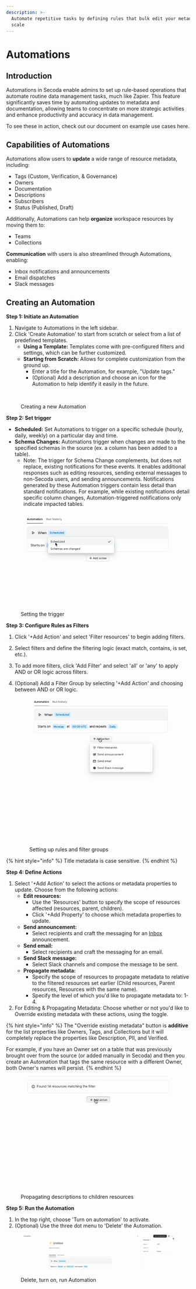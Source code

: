 ```yaml
---
description: >-
  Automate repetitive tasks by defining rules that bulk edit your metadata at
  scale
---
```


# Automations

## Introduction

Automations in Secoda enable admins to set up rule-based operations that automate routine data management tasks, much like Zapier. This feature significantly saves time by automating updates to metadata and documentation, allowing teams to concentrate on more strategic activities and enhance productivity and accuracy in data management.

To see these in action, check out our document on example use cases here.

## Capabilities of Automations

Automations allow users to **update** a wide range of resource metadata, including:

* Tags (Custom, Verification, & Governance)
* Owners
* Documentation
* Descriptions
* Subscribers
* Status (Published, Draft)

Additionally, Automations can help **organize** workspace resources by moving them to:

* Teams
* Collections

**Communication** with users is also streamlined through Automations, enabling:

* Inbox notifications and announcements
* Email dispatches
* Slack messages

## Creating an Automation

**Step 1: Initiate an Automation**

1. Navigate to Automations in the left sidebar.
2. Click 'Create Automation' to start from scratch or select from a list of predefined templates.
   * **Using a Template:** Templates come with pre-configured filters and settings, which can be further customized.
   * **Starting from Scratch:** Allows for complete customization from the ground up.
     * Enter a title for the Automation, for example, "Update tags."
     * (Optional) Add a description and choose an icon for the Automation to help identify it easily in the future.

<figure><img src="../.gitbook/assets/Screenshot 2024-02-08 at 4.30.19 PM.png" alt=""><figcaption><p>Creating a new Automation</p></figcaption></figure>

**Step 2: Set trigger**

* **Scheduled:** Set Automations to trigger on a specific schedule (hourly, daily, weekly) on a particular day and time.
* **Schema Changes:** Automations trigger when changes are made to the specified schemas in the source (ex. a column has been added to a table).
  * Note: The trigger for Schema Change complements, but does not replace, existing notifications for these events. It enables additional responses such as editing resources, sending external messages to non-Secoda users, and sending announcements. Notifications generated by these Automation triggers contain less detail than standard notifications. For example, while existing notifications detail specific column changes, Automation-triggered notifications only indicate impacted tables.

<figure><img src="../.gitbook/assets/Kapture 2024-05-21 at 09.53.21 (1).gif" alt=""><figcaption><p>Setting the trigger</p></figcaption></figure>

**Step 3: Configure Rules as Filters**

1. Click '+Add Action' and select 'Filter resources' to begin adding filters.
2. Select filters and define the filtering logic (exact match, contains, is set, etc.).
3. To add more filters, click 'Add Filter' and select 'all' or 'any' to apply AND or OR logic across filters.
4.  (Optional) Add a Filter Group by selecting '+Add Action' and choosing between AND or OR logic.

    <figure><img src="../.gitbook/assets/Kapture 2024-05-21 at 15.03.40.gif" alt=""><figcaption><p>Setting up rules and filter groups</p></figcaption></figure>

{% hint style="info" %}
Title metadata is case sensitive.
{% endhint %}

**Step 4: Define Actions**

1. Select '+Add Action' to select the actions or metadata properties to update. Choose from the following actions:
   * **Edit resources:**
     * Use the 'Resources' button to specify the scope of resources affected (resources, parent, children).
     * Click '+Add Property' to choose which metadata properties to update.
   * **Send announcement:**&#x20;
     * Select recipients and craft the messaging for an [Inbox](data-inbox.md) announcement.
   * **Send email:**
     * Select recipients and craft the messaging for an email.
   * **Send Slack message:**&#x20;
     * Select Slack channels and compose the message to be sent.
   * **Propagate metadata:**
     * Specify the scope of resources to propagate metadata to relative to the filtered resources set earlier (Child resources, Parent resources, Resources with the same name).&#x20;
     * Specify the level of which you'd like to propagate metadata to: 1-4.
2. For Editing & Propagating Metadata: Choose whether or not you'd like to Override existing metadata with these actions, using the toggle.

{% hint style="info" %}
The "Override existing metadata" button is **additive** for the list properties like Owners, Tags, and Collections but it will completely replace the properties like Description, PII, and Verified.

For example, if you have an Owner set on a table that was previously brought over from the source (or added manually in Secoda) and then you create an Automation that tags the same resource with a different Owner, both Owner's names will persist.
{% endhint %}

<figure><img src="../.gitbook/assets/Kapture 2024-05-21 at 15.09.04.gif" alt=""><figcaption><p>Propagating descriptions to children resources</p></figcaption></figure>

**Step 5: Run the Automation**

1. In the top right, choose 'Turn on automation' to activate.
2. (Optional) Use the three dot menu to 'Delete' the Automation.

<figure><img src="../.gitbook/assets/Kapture 2024-05-21 at 15.11.07.gif" alt=""><figcaption><p>Delete, turn on, run Automation</p></figcaption></figure>
